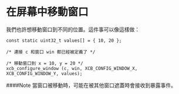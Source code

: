 在屏幕中移動窗口
===

我們也許想移動窗口到不同的位置。這件事可以像這樣做：

    const static uint32_t values[] = { 10, 20 };

    /* 連接 c 和窗口 win 都已經被定義了 */

    /* 移動窗口到 x = 10, y = 20 */
    xcb_configure_window (c, win, XCB_CONFIG_WINDOW_X, XCB_CONFIG_WINDOW_Y, values);

####Note
當窗口被移動時，可能在被其他窗口遮蓋時會接收到暴露事件。
